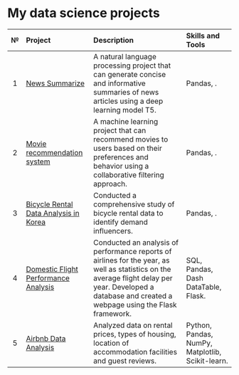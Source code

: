 # My data science projects

|№|Project  |Description|Skills and Tools|
|:-:|:-|:-|:-|
|1|[News Summarize](https://github.com/spqr-86/Data_Science_Projects/tree/main/news_summarizer) |A natural language processing project that can generate concise and informative summaries of news articles using a deep learning model T5.|Pandas, .|
|2|[Movie recommendation system](https://skillbox.ru/media/) |A machine learning project that can recommend movies to users based on their preferences and behavior using a collaborative filtering approach.|Pandas, .|
|3|[Bicycle Rental Data Analysis in Korea](https://skillbox.ru/media/) |Conducted a comprehensive study of bicycle rental data to identify demand influencers.|Pandas, .|
|4|[Domestic Flight Performance Analysis](https://skillbox.ru/media/) |Conducted an analysis of performance reports of airlines for the year, as well as statistics on the average flight delay per year. Developed a database and created a webpage using the Flask framework.|SQL, Pandas, Dash DataTable, Flask.|
|5|[Airbnb Data Analysis](https://github.com/spqr-86/Data_Science_Projects/tree/main/airbnb_EDA) |Analyzed data on rental prices, types of housing, location of accommodation facilities and guest reviews.|Python, Pandas, NumPy, Matplotlib, Scikit-learn.|
